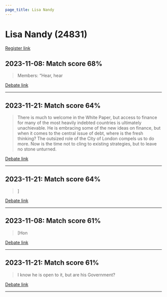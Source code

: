 ```yaml
---
page_title: Lisa Nandy
---
```


# Lisa Nandy  (24831)

[Register link](https://www.theyworkforyou.com/mp/24831/register)



## 2023-11-08: Match score 68%

>Members: “Hear, hear

[Debate link](https://www.theyworkforyou.com/debates/?id=2023-11-08d.140.1) 

---



## 2023-11-21: Match score 64%

>There is much to welcome in the White Paper, but access to finance for many of the most heavily indebted countries is ultimately unachievable. He is embracing some of the new ideas on finance, but when it comes to the central issue of debt, where is the fresh thinking? The outsized role of the City of London compels us to do more. Now is the time not to cling to existing strategies, but to leave no stone unturned.

[Debate link](https://www.theyworkforyou.com/debates/?id=2023-11-21a.197.0) 

---



## 2023-11-21: Match score 64%

>]

[Debate link](https://www.theyworkforyou.com/debates/?id=2023-11-21a.197.0) 

---



## 2023-11-08: Match score 61%

>[Hon

[Debate link](https://www.theyworkforyou.com/debates/?id=2023-11-08d.140.1) 

---



## 2023-11-21: Match score 61%

>I know he is open to it, but are his Government?

[Debate link](https://www.theyworkforyou.com/debates/?id=2023-11-21a.197.0) 

---

